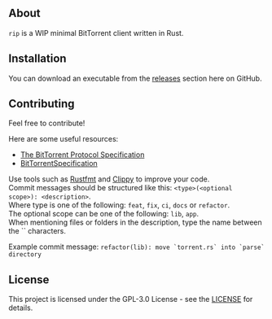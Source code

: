 ## About

`rip` is a WIP minimal BitTorrent client written in Rust.

## Installation

You can download an executable from the [releases](https://github.com/jonassterud/rip/releases) section here on GitHub.

## Contributing

Feel free to contribute!

Here are some useful resources:

* [The BitTorrent Protocol Specification](https://www.bittorrent.org/beps/bep_0003.html)
* [BitTorrentSpecification](https://wiki.theory.org/BitTorrentSpecification)

Use tools such as [Rustfmt](https://github.com/rust-lang/rustfmt) and [Clippy](https://github.com/rust-lang/rust-clippy) to improve your code.  
Commit messages should be structured like this: `<type>(<optional scope>): <description>`.  
Where type is one of the following: `feat`, `fix`, `ci`, `docs` or `refactor`.  
The optional scope can be one of the following: `lib`, `app`.  
When mentioning files or folders in the description, type the name between the \`\` characters.

Example commit message: ``refactor(lib): move `torrent.rs` into `parse` directory``

## License

This project is licensed under the GPL-3.0 License - see the [LICENSE](./LICENSE) for details.